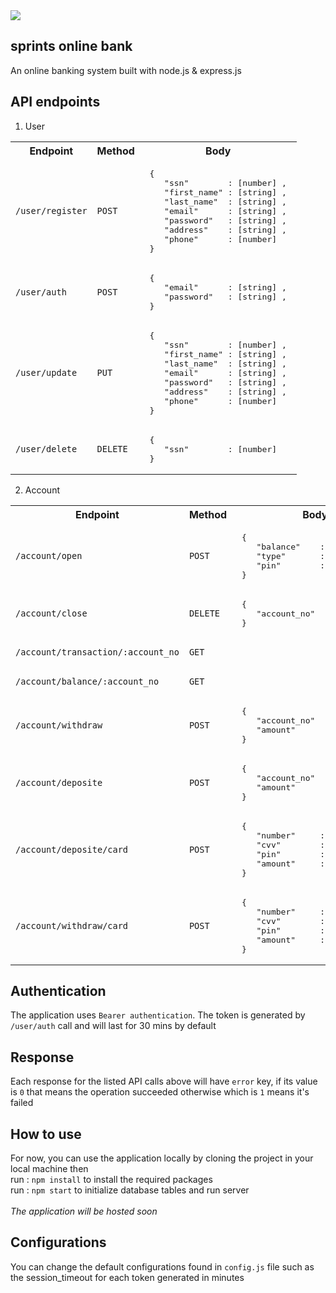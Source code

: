 <img src="https://user-images.githubusercontent.com/54498156/137626319-d987b8ff-9507-4b14-a809-d173ba17a846.png">

## sprints online bank

An online banking system built with node.js & express.js

## API endpoints
1. User 
<table>
  <tr>
    <th>Endpoint</th>
    <th>Method</th>
    <th>Body</th>
  </tr>
  <tr>
    <td><code>/user/register</code></td>
    <td><code>POST</code></td>
    <td>
<pre>
 {
    "ssn"        : [number] ,
    "first_name" : [string] , 
    "last_name"  : [string] ,
    "email"      : [string] ,
    "password"   : [string] ,
    "address"    : [string] ,
    "phone"      : [number] 
 }
</pre>
  <tr>
    <td><code>/user/auth</code></td>
    <td><code>POST</code></td>
    <td>
<pre>
 {
    "email"      : [string] ,
    "password"   : [string] ,
 }
</pre>
  <tr>
    <td><code>/user/update</code></td>
    <td><code>PUT</code></td>
    <td>
<pre>
 {
    "ssn"        : [number] ,
    "first_name" : [string] , 
    "last_name"  : [string] ,
    "email"      : [string] ,
    "password"   : [string] ,
    "address"    : [string] ,
    "phone"      : [number] 
 }
</pre>
      
  <tr>
    <td><code>/user/delete</code></td>
    <td><code>DELETE</code></td>
    <td>
 <pre>
 {
    "ssn"        : [number]
 }
</pre>
    </td>
  </tr>
</table>
      
2. Account

<table>
  <tr>
    <th>Endpoint</th>
    <th>Method</th>
    <th>Body</th>
  </tr>
  <tr>
    <td><code>/account/open</code></td>
    <td><code>POST</code></td>
    <td>
<pre>
 {
    "balance"    : [number] ,
    "type"       : [string] ,
    "pin"        : [number]
 }
</pre>
  </tr>    
<tr>
    <td><code>/account/close</code></td>
    <td><code>DELETE</code></td>
    <td>
<pre>
 {
    "account_no"    : [number]
 }
</pre>
</tr>
  
  <tr>
    <td><code>/account/transaction/:account_no</code></td>
    <td><code>GET</code></td>
    <td>
<pre>

</pre>
</tr>

  <tr>
    <td><code>/account/balance/:account_no</code></td>
    <td><code>GET</code></td>
    <td>
<pre>

</pre>
</tr>
  
<tr>
    <td><code>/account/withdraw</code></td>
    <td><code>POST</code></td>
    <td>
<pre>
 {
    "account_no"    : [number] ,
    "amount"        : [number] ,
 }
</pre>
<tr>
    <td><code>/account/deposite</code></td>
    <td><code>POST</code></td>
    <td>
<pre>
 {
    "account_no"    : [number] ,
    "amount"        : [number] ,
 }
</pre>
</tr> 
      
<tr>
    <td><code>/account/deposite/card</code></td>
    <td><code>POST</code></td>
    <td>
<pre>
 {
    "number"     : [number] ,
    "cvv"        : [number] ,
    "pin"        : [number] ,
    "amount"     : [number] ,
 }
</pre>
      

<tr>
    <td><code>/account/withdraw/card</code></td>
    <td><code>POST</code></td>
    <td>
<pre>
 {
    "number"     : [number] ,
    "cvv"        : [number] ,
    "pin"        : [number] ,
    "amount"     : [number] ,
 }
</pre>
</table>    
 
## Authentication
The application uses `Bearer authentication`. The token is generated by `/user/auth` call and will last for 30 mins by default
 
## Response
Each response for the listed API calls above will have `error` key, if its value is `0` that means the operation succeeded otherwise which is `1` means it's failed 
      
## How to use
For now, you can use the application locally by cloning the project in your local machine then <br />
run : `npm install` to install the required packages <br />
run : `npm start` to initialize database tables and run server<br /><br />
*The application will be hosted soon*
      
## Configurations
You can change the default configurations found in `config.js` file such as the session_timeout for each token generated in minutes
      
